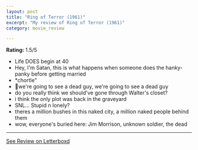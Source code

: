 ```yaml
---
layout: post
title: "Ring of Terror (1961)"
excerpt: "My review of Ring of Terror (1961)"
category: movie_review

---
```


**Rating:** 1.5/5

* Life DOES begin at 40
* Hey, I'm Satan, this is what happens when someone does the hanky-panky before getting married
* *chortle"
* 🎵we're going to see a dead guy, we're going to see a dead guy
* do you really think we should've gone through Walter's closet?
* i think the only plot was back in the graveyard
* SNL... Stupid n lonely?
* theres a million bushes in this naked city, a million naked people behind them
* wow, everyone's buried here: Jim Morrison, unknown soldier, the dead

<hr>

[See Review on Letterboxd](https://boxd.it/4BsYkh)
